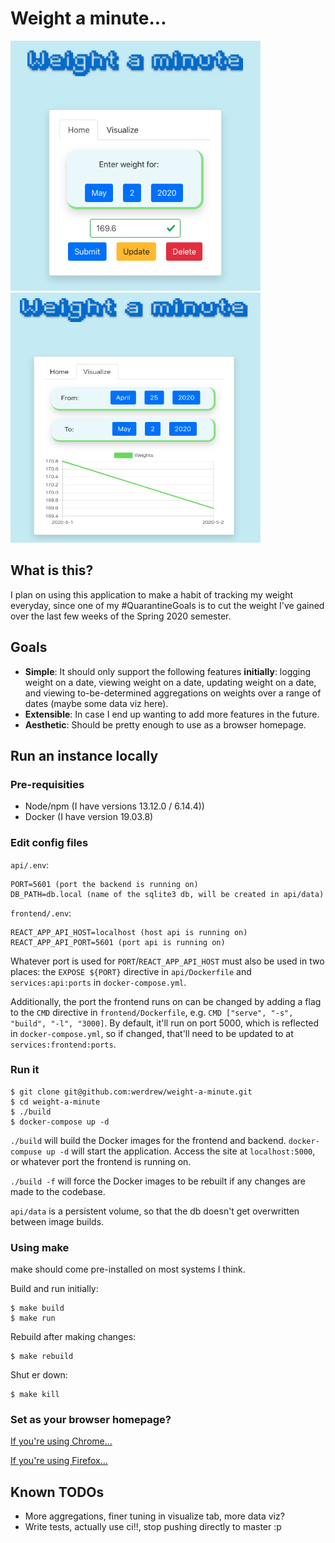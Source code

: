 # Weight a minute...

<img alt="Home Tab" src="./images/WaM1.png" width="400" height="400"/>
<img alt="Visualize Tab" src="./images/WaM2.png" width="400" height="400"/>

## What is this?

I plan on using this application to make a habit of tracking my weight everyday, since one of my #QuarantineGoals is to cut the weight I've gained over the last few weeks of the Spring 2020 semester.

## Goals

* **Simple**: It should only support the following features **initially**: logging weight on a date, viewing weight on a date, updating weight on a date, and viewing to-be-determined aggregations on weights over a range of dates (maybe some data viz here).
* **Extensible**: In case I end up wanting to add more features in the future.
* **Aesthetic**: Should be pretty enough to use as a browser homepage.

## Run an instance locally

### Pre-requisities

* Node/npm (I have versions 13.12.0 / 6.14.4))
* Docker (I have version 19.03.8)

### Edit config files

`api/.env`:
```
PORT=5601 (port the backend is running on)
DB_PATH=db.local (name of the sqlite3 db, will be created in api/data)
```

`frontend/.env`:
```
REACT_APP_API_HOST=localhost (host api is running on)
REACT_APP_API_PORT=5601 (port api is running on)
```

Whatever port is used for `PORT`/`REACT_APP_API_HOST` must also be used in two places: the `EXPOSE ${PORT}` directive in `api/Dockerfile` and `services:api:ports` in `docker-compose.yml`.

Additionally, the port the frontend runs on can be changed by adding a flag to the `CMD` directive in `frontend/Dockerfile`, e.g. `CMD ["serve", "-s", "build", "-l", "3000]`. By default, it'll
run on port 5000, which is reflected in `docker-compose.yml`, so if changed, that'll need to be updated to at `services:frontend:ports`.

### Run it

```
$ git clone git@github.com:werdrew/weight-a-minute.git
$ cd weight-a-minute
$ ./build
$ docker-compose up -d
```

`./build` will build the Docker images for the frontend and backend. `docker-compuse up -d` will start the application. Access the site at `localhost:5000`, or whatever port the frontend is running on.

`./build -f` will force the Docker images to be rebuilt if any changes are made to the codebase.

`api/data` is a persistent volume, so that the db doesn't get overwritten between image builds.

### Using make

make should come pre-installed on most systems I think.

Build and run initially:
```
$ make build
$ make run
```

Rebuild after making changes:
```
$ make rebuild
```

Shut er down:
```
$ make kill
```

### Set as your browser homepage?

[If you're using Chrome...](https://kb.nmsu.edu/page.php?id=72731)

[If you're using Firefox...](https://www.businessinsider.com/how-to-change-homepage-on-firefox)

## Known TODOs

* More aggregations, finer tuning in visualize tab, more data viz?
* Write tests, actually use ci!!, stop pushing directly to master :p